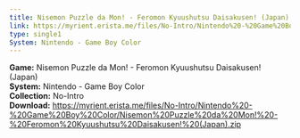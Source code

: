 ```yaml
---
title: Nisemon Puzzle da Mon! - Feromon Kyuushutsu Daisakusen! (Japan)
link: https://myrient.erista.me/files/No-Intro/Nintendo%20-%20Game%20Boy%20Color/Nisemon%20Puzzle%20da%20Mon!%20-%20Feromon%20Kyuushutsu%20Daisakusen!%20(Japan).zip
type: single1
System: Nintendo - Game Boy Color
---
```

<b>Game:</b> Nisemon Puzzle da Mon! - Feromon Kyuushutsu Daisakusen! (Japan)<br>
<b>System:</b> Nintendo - Game Boy Color<br>
<b>Collection:</b> No-Intro<br>
<b>Download:</b> https://myrient.erista.me/files/No-Intro/Nintendo%20-%20Game%20Boy%20Color/Nisemon%20Puzzle%20da%20Mon!%20-%20Feromon%20Kyuushutsu%20Daisakusen!%20(Japan).zip